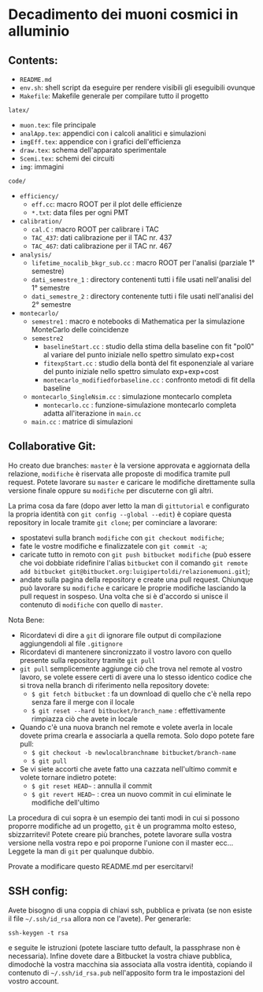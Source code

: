 Decadimento dei muoni cosmici in alluminio
=========================================

Contents:
--------

* `README.md`
* `env.sh`: shell script da eseguire per rendere visibili gli eseguibili ovunque
* `Makefile`: Makefile generale per compilare tutto il progetto

`latex/`

* `muon.tex`:    file principale
* `analApp.tex`: appendici con i calcoli analitici e simulazioni
* `imgEff.tex`:  appendice con i grafici dell'efficienza
* `draw.tex`:    schema dell'apparato sperimentale
* `Scemi.tex`:   schemi dei circuiti
* `img`:         immagini

`code/`

* `efficiency/`
    * `eff.cc`:    macro ROOT per il plot delle efficienze
    * `*.txt`:     data files per ogni PMT
* `calibration/`
    * `cal.C` :    macro ROOT per calibrare i TAC
    * `TAC_437`:   dati calibrazione per il TAC nr. 437
    * `TAC_467`:   dati calibrazione per il TAC nr. 467
* `analysis/`
    * `lifetime_nocalib_bkgr_sub.cc` : macro ROOT per l'analisi (parziale 1° semestre)
    * `dati_semestre_1` : directory contenenti tutti i file usati nell'analisi del 1° semestre
    * `dati_semestre_2` : directory contenente tutti i file usati nell'analisi del 2° semestre
* `montecarlo/`
    * `semestre1` : macro e notebooks di Mathematica per la simulazione MonteCarlo delle coincidenze
    * `semestre2`
        * `baselineStart.cc` : studio della stima della baseline con fit "pol0" al variare del punto iniziale
                               nello spettro simulato exp+cost
        * `fitexpStart.cc` : studio della bontà del fit esponenziale al variare del punto iniziale nello spettro
                             simulato exp+exp+cost
        * `montecarlo_modifiedforbaseline.cc` : confronto metodi di fit della baseline
	* `montecarlo_SingleNsim.cc` : simulazione montecarlo completa
        * `montecarlo.cc` : funzione-simulazione montecarlo completa adatta all'iterazione in `main.cc`
	* `main.cc` : matrice di simulazioni

Collaborative Git:
-----------------

Ho creato due branches: `master` è la versione approvata e aggiornata della relazione, `modifiche` è riservata alle
proposte di modifica tramite pull request. Potete lavorare su `master` e caricare le modifiche direttamente sulla
versione finale oppure su `modifiche` per discuterne con gli altri.

La prima cosa da fare (dopo aver letto la man di `gittutorial` e configurato la propria identità con `git config --global --edit`) 
è copiare questa repository in locale tramite `git clone`; per cominciare a lavorare:

* spostatevi sulla branch `modifiche` con `git checkout modifiche`;
* fate le vostre modifiche e finalizzatele con `git commit -a`;
* caricate tutto in remoto con `git push bitbucket modifiche` (può essere che voi dobbiate ridefinire l'alias
  `bitbucket` con il comando `git remote add bitbucket git@bitbucket.org:luigipertoldi/relazionemuoni.git`);
* andate sulla pagina della repository e create una pull request. Chiunque può lavorare su `modifiche` e caricare le
  proprie modifiche lasciando la pull request in sospeso. Una volta che si è d'accordo si unisce il contenuto di
  `modifiche` con quello di `master`.

Nota Bene:

* Ricordatevi di dire a `git` di ignorare file output di compilazione aggiungendoli al file `.gitignore`
* Ricordatevi di mantenere sincronizzato il vostro lavoro con quello presente sulla repository tramite `git pull`
* `git pull` semplicemente aggiunge ciò che trova nel remote al vostro lavoro, se volete essere certi di avere una 
  lo stesso identico codice che si trova nella branch di riferimento nella repository dovete:
    * `$ git fetch bitbucket` : fa un download di quello che c'è nella repo senza fare il merge con il locale
    * `$ git reset --hard bitbucket/branch_name` : effettivamente rimpiazza ciò che avete in locale
* Quando c'è una nuova branch nel remote e volete averla in locale dovete prima crearla e associarla a quella remota.
  Solo dopo potete fare pull:
    * `$ git checkout -b newlocalbranchname bitbucket/branch-name`
    * `$ git pull`
* Se vi siete accorti che avete fatto una cazzata nell'ultimo commit e volete tornare indietro potete:
    * `$ git reset HEAD~` : annulla il commit
    * `$ git revert HEAD~` : crea un nuovo commit in cui eliminate le modifiche dell'ultimo

La procedura di cui sopra è un esempio dei tanti modi in cui si possono proporre modifiche ad un progetto, `git` è un
programma molto esteso, sbizzarritevi! Potete creare più branches, potete lavorare sulla vostra versione nella vostra
repo e poi proporne l'unione con il master ecc... Leggete la man di `git` per qualunque dubbio. 

Provate a modificare questo README.md per esercitarvi!

SSH config:
----------

Avete bisogno di una coppia di chiavi ssh, pubblica e privata (se non esiste il file `~/.ssh/id_rsa` allora non ce 
l'avete). Per generarle:

    ssh-keygen -t rsa

e seguite le istruzioni (potete lasciare tutto default, la passphrase non è necessaria). Infine dovete dare a Bitbucket
la vostra chiave pubblica, dimodochè la vostra macchina sia associata alla vostra identità, copiando il contenuto di
`~/.ssh/id_rsa.pub` nell'apposito form tra le impostazioni del vostro account.
